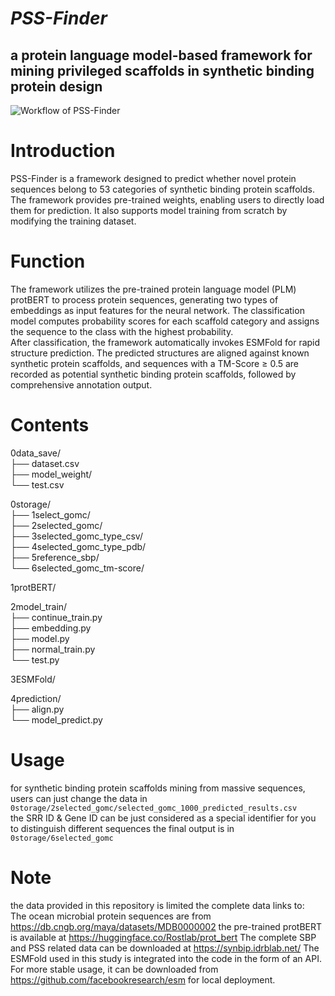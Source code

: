 
***PSS-Finder***
=
a protein language model-based framework for mining privileged scaffolds in synthetic binding protein design
-
![Workflow of PSS-Finder](PSS-Finder.png)

# Introduction  
PSS-Finder is a framework designed to predict whether novel protein sequences belong to 53 categories of synthetic binding protein scaffolds. The framework provides pre-trained weights, enabling users to directly load them for prediction. It also supports model training from scratch by modifying the training dataset.

# Function  
The framework utilizes the pre-trained protein language model (PLM) protBERT to process protein sequences, generating two types of embeddings as input features for the neural network. The classification model computes probability scores for each scaffold category and assigns the sequence to the class with the highest probability.  
After classification, the framework automatically invokes ESMFold for rapid structure prediction. The predicted structures are aligned against known synthetic protein scaffolds, and sequences with a TM-Score ≥ 0.5 are recorded as potential synthetic binding protein scaffolds, followed by comprehensive annotation output.

# Contents
0data_save/  
├── dataset.csv  
├── model_weight/  
└── test.csv  
  
0storage/  
├── 1select_gomc/  
├── 2selected_gomc/  
├── 3selected_gomc_type_csv/  
├── 4selected_gomc_type_pdb/  
├── 5reference_sbp/  
└── 6selected_gomc_tm-score/  
  
1protBERT/
  
2model_train/  
├── continue_train.py  
├── embedding.py  
├── model.py  
├── normal_train.py  
└── test.py  
  
3ESMFold/  
  
4prediction/  
├── align.py  
└── model_predict.py  

# Usage
for synthetic binding protein scaffolds mining from massive sequences, users can just change the data in `0storage/2selected_gomc/selected_gomc_1000_predicted_results.csv`  
the SRR ID & Gene ID can be just considered as a special identifier for you to distinguish different sequences
the final output is in `0storage/6selected_gomc`  

# Note
the data provided in this repository is limited
the complete data links to:  
The ocean microbial protein sequences are from https://db.cngb.org/maya/datasets/MDB0000002
the pre-trained protBERT is available at https://huggingface.co/Rostlab/prot_bert
The complete SBP and PSS related data can be downloaded at https://synbip.idrblab.net/
The ESMFold used in this study is integrated into the code in the form of an API. For more stable usage, it can be downloaded from https://github.com/facebookresearch/esm for local deployment.  

